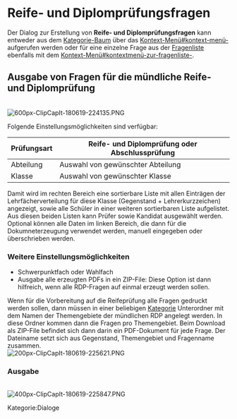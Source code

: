 # Reife- und Diplomprüfungsfragen
Der Dialog zur Erstellung von **Reife- und Diplomprüfungsfragen** kann entweder aus dem [Kategorie-Baum](../Ordnerverwaltung/index.md) über das [Kontext-Menü#kontext-menü-](../Ordnerverwaltung#kontext-menü-/index.md#kontext-menü-) aufgerufen werden oder für eine einzelne Frage aus der [Fragenliste](../Fragenliste/index.md) ebenfalls mit dem [Kontext-Menü#kontextmenü-zur-fragenliste-](../Fragenliste#kontextmenü-zur-fragenliste-/index.md#kontextmenü-zur-fragenliste-). 

## Ausgabe von Fragen für die mündliche Reife- und Diplomprüfung

<br>![600px-ClipCapIt-180619-224135.PNG](600px-ClipCapIt-180619-224135.PNG)


Folgende Einstellungsmöglichkeiten sind verfügbar:


| Prüfungsart | Reife- und Diplomprüfung oder Abschlussprüfung |
|-------------|------------------------------------------------|
| Abteilung   | Auswahl von gewünschter Abteilung              |
| Klasse      | Auswahl von gewünschter Klasse                 |


Damit wird im rechten Bereich eine sortierbare Liste mit allen Einträgen der Lehrfächerverteilung für diese Klasse (Gegenstand + Lehrerkurzzeichen) angezeigt, sowie alle Schüler in einer weiteren sortierbaren Liste aufgelistet. Aus diesen beiden Listen kann Prüfer sowie Kandidat ausgewählt werden. Optional können alle Daten im linken Bereich, die dann für die Dokumneterzeugung verwendet werden, manuell eingegeben oder überschrieben werden.

### Weitere Einstellungsmöglichkeiten
* Schwerpunktfach oder Wahlfach
* Ausgabe alle erzeugten PDFs in ein ZIP-File: Diese Option ist dann hilfreich, wenn alle RDP-Fragen auf einmal erzeugt werden sollen.

Wenn für die Vorbereitung auf die Reifeprüfung alle Fragen gedruckt werden sollen, dann müssen in einer beliebigen [Kategorie](../Ordnerverwaltung/index.md) Unterordner mit dem Namen der Themengebiete der mündlichen RDP angelegt werden. In diese Ordner kommen dann die Fragen pro Themengebiet. Beim Download als ZIP-File befindet sich dann darin ein PDF-Dokument für jede Frage. Der Dateiname setzt sich aus Gegenstand, Themengebiet und Fragenname zusammen.
<br>![200px-ClipCapIt-180619-225621.PNG](200px-ClipCapIt-180619-225621.PNG)

### Ausgabe
<br>![400px-ClipCapIt-180619-225847.PNG](400px-ClipCapIt-180619-225847.PNG)





Kategorie:Dialoge

